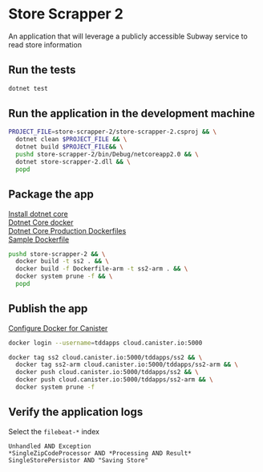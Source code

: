 # Store Scrapper 2  

An application that will leverage a publicly accessible Subway service to read store information  

## Run the tests  

```bash
dotnet test
```

## Run the application in the development machine  

```bash
PROJECT_FILE=store-scrapper-2/store-scrapper-2.csproj && \
  dotnet clean $PROJECT_FILE && \
  dotnet build $PROJECT_FILE&& \
  pushd store-scrapper-2/bin/Debug/netcoreapp2.0 && \
  dotnet store-scrapper-2.dll && \
  popd
```

## Package the app  

[Install dotnet core](https://www.microsoft.com/net/learn/get-started/linuxubuntu)  
[Dotnet Core docker](https://github.com/dotnet/dotnet-docker)  
[Dotnet Core Production Dockerfiles](https://github.com/dotnet/dotnet-docker-samples/tree/master/dotnetapp-prod)  
[Sample Dockerfile](https://github.com/dotnet/dotnet-docker-samples/blob/master/dotnetapp-prod/Dockerfile.arm32)  

```bash
pushd store-scrapper-2 && \
  docker build -t ss2 . && \
  docker build -f Dockerfile-arm -t ss2-arm . && \
  docker system prune -f && \
  popd
```

## Publish the app  

[Configure Docker for Canister](https://canister.freshdesk.com/support/solutions/articles/14000044525-configure-the-docker-cli-for-use-with-canister)

```bash
docker login --username=tddapps cloud.canister.io:5000

docker tag ss2 cloud.canister.io:5000/tddapps/ss2 && \
  docker tag ss2-arm cloud.canister.io:5000/tddapps/ss2-arm && \
  docker push cloud.canister.io:5000/tddapps/ss2 && \
  docker push cloud.canister.io:5000/tddapps/ss2-arm && \
  docker system prune -f
```

## Verify the application logs  

Select the `filebeat-*` index 

```
Unhandled AND Exception
*SingleZipCodeProcessor AND *Processing AND Result*
SingleStorePersistor AND "Saving Store"
```

